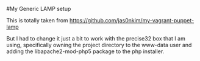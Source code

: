 #My Generic LAMP setup

This is totally taken from https://github.com/jas0nkim/my-vagrant-puppet-lamp

But I had to change it just a bit to work with the precise32 box that I am using, specifically owning the project directory to the www-data user and adding the libapache2-mod-php5 package to the php installer.
